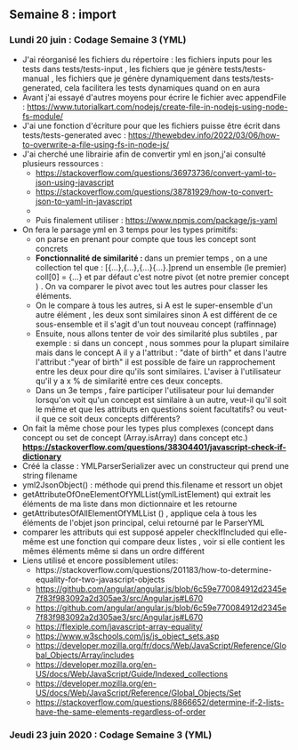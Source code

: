 ## Semaine 8 : import 

### Lundi 20 juin : Codage Semaine 3 (YML)

<ul>
	<li>J'ai réorganisé les fichiers du répertoire : les fichiers inputs pour les tests dans tests/tests-input , les fichiers que je génère tests/tests-manual , les fichiers que je génère dynamiquement dans tests/tests-generated, cela facilitera les tests dynamiques quand on en aura</li>
	<li>Avant j'ai essayé d'autres moyens pour écrire le fichier avec appendFile : <a href="https://www.tutorialkart.com/nodejs/create-file-in-nodejs-using-node-fs-module/">https://www.tutorialkart.com/nodejs/create-file-in-nodejs-using-node-fs-module/</a></li>
	<li> J'ai une fonction d'écriture pour que les fichiers puisse être écrit dans tests/tests-generated avec : <a href="https://thewebdev.info/2022/03/06/how-to-overwrite-a-file-using-fs-in-node-js/">https://thewebdev.info/2022/03/06/how-to-overwrite-a-file-using-fs-in-node-js/</a></li>
	<li> J'ai cherché une librairie afin de convertir yml en json,j'ai consulté plusieurs ressources : 
		<ul>
			<li><a href="https://stackoverflow.com/questions/36973736/convert-yaml-to-json-using-javascript">https://stackoverflow.com/questions/36973736/convert-yaml-to-json-using-javascript</a></li>
			<li><a href="https://stackoverflow.com/questions/38781929/how-to-convert-json-to-yaml-in-javascript">https://stackoverflow.com/questions/38781929/how-to-convert-json-to-yaml-in-javascript</a></li>
			<li></li>
			<li>Puis finalement utiliser : <a href="https://www.npmjs.com/package/js-yaml">https://www.npmjs.com/package/js-yaml</a></li>
		</ul>
	</li>
	<li>On fera le parsage yml en 3 temps pour les types primitifs: 
		<ul>
			<li>on parse en prenant pour compte que tous les concept sont concrets</li>
			<li> <b>Fonctionnalité de similarité : </b> dans un premier temps , on a une collection tel que : [{...},{...},{...}{...}.]prend un ensemble (le premier) coll[0] = {...} et par défaut c'est notre pivot (et notre premier concept ) . On va comparer le pivot avec tout les autres pour classer les éléments.</li>
			<li>On le compare à tous les autres, si A est le super-ensemble d'un autre élément , les deux sont similaires sinon A est différent de ce sous-ensemble et il s'agit d'un tout nouveau concept (raffinnage)</li>
			<li>Ensuite, nous allons tenter de voir des similarité plus subtiles , par exemple : si dans un concept , nous sommes pour la plupart similaire mais dans le concept A il y a l'attribut : "date of birth" et dans l'autre l'attribut :"year of birth" il est possible de faire un rapprochement entre les deux pour dire qu'ils sont similaires. L'aviser à l'utilisateur qu'il y a x % de similarité entre ces deux concepts. </li>
			<li>Dans un 3e temps , faire participer l'utilisateur pour lui demander lorsqu'on voit qu'un concept est similaire à un autre, veut-il qu'il soit le même et que les attributs en questions soient facultatifs? ou veut-il que ce soit deux concepts différents? </li>	
		</ul>
		<li>On fait la même chose pour les types plus complexes (concept dans concept ou set de concept (Array.isArray) dans concept etc.)<br>
		<b><a href ="https://stackoverflow.com/questions/38304401/javascript-check-if-dictionary">https://stackoverflow.com/questions/38304401/javascript-check-if-dictionary</a></b>
		</li>
	</li>
	<li>Créé la classe : YMLParserSerializer avec un constructeur qui prend une string filename</li>
	<li>yml2JsonObject() : méthode qui prend this.filename et ressort un objet </li>
	<li>getAttributeOfOneElementOfYMLList(ymlListElement) qui extrait les éléments de ma liste dans mon dictionnaire et les retourne </li>
	<li>getAttributesOfAllElementOfYMLList () , applique cela à tous les éléments de l'objet json principal, celui retourné par le ParserYML</li>
	<li>comparer les attributs qui est supposé appeler checkIfIncluded qui elle-même est une fonction qui compare deux listes , voir si elle contient les mêmes éléments même si dans un ordre différent</li>
	<li> Liens utilisé et encore possiblement utiles: 
		<ul>
			<li><a href="https://stackoverflow.com/questions/201183/how-to-determine-equality-for-two-javascript-objects"></a>https://stackoverflow.com/questions/201183/how-to-determine-equality-for-two-javascript-objects</li>
			<li><a href="https://github.com/angular/angular.js/blob/6c59e770084912d2345e7f83f983092a2d305ae3/src/Angular.js#L670">https://github.com/angular/angular.js/blob/6c59e770084912d2345e7f83f983092a2d305ae3/src/Angular.js#L670</a></li>
			<li><a href="https://github.com/angular/angular.js/blob/6c59e770084912d2345e7f83f983092a2d305ae3/src/Angular.js#L670">https://github.com/angular/angular.js/blob/6c59e770084912d2345e7f83f983092a2d305ae3/src/Angular.js#L670</a></li>
			<li><a href="https://flexiple.com/javascript-array-equality/">https://flexiple.com/javascript-array-equality/</a></li>
			<li><a href="https://www.w3schools.com/js/js_object_sets.asp">https://www.w3schools.com/js/js_object_sets.asp</a></li>
			<li><a href="https://developer.mozilla.org/fr/docs/Web/JavaScript/Reference/Global_Objects/Array/includes">https://developer.mozilla.org/fr/docs/Web/JavaScript/Reference/Global_Objects/Array/includes</a></li>
			<li><a href="https://developer.mozilla.org/en-US/docs/Web/JavaScript/Guide/Indexed_collections">https://developer.mozilla.org/en-US/docs/Web/JavaScript/Guide/Indexed_collections</a></li>
			<li><a href="https://developer.mozilla.org/en-US/docs/Web/JavaScript/Reference/Global_Objects/Set">https://developer.mozilla.org/en-US/docs/Web/JavaScript/Reference/Global_Objects/Set</a></li>
			<li><a href="https://stackoverflow.com/questions/8866652/determine-if-2-lists-have-the-same-elements-regardless-of-order">https://stackoverflow.com/questions/8866652/determine-if-2-lists-have-the-same-elements-regardless-of-order</a></li>
		</ul>
	</li>
</ul>

### Jeudi 23 juin 2020 : Codage Semaine 3 (YML)